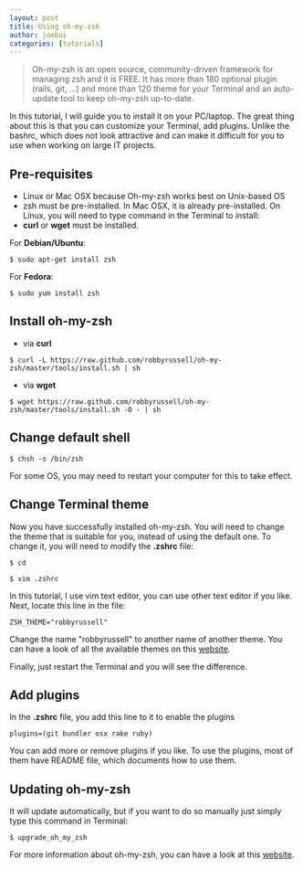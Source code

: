 ```yaml
---
layout: post
title: Using oh-my-zsh
author: joebui
categories: [tutorials]
---
```


> Oh-my-zsh is an open source, community-driven framework for managing zsh and it is FREE. It has
> more than 180 optional plugin (rails, git, ...) and more than 120 theme for your Terminal
> and an auto-update tool to keep oh-my-zsh up-to-date.

In this tutorial, I will guide you to install it on your PC/laptop. The great thing about this is
that you can customize your Terminal, add plugins. Unlike the bashrc, which does not look attractive
and can make it difficult for you to use when working on large IT projects.

## Pre-requisites

-   Linux or Mac OSX because Oh-my-zsh works best on Unix-based OS
-   zsh must be pre-installed. In Mac OSX, it is already pre-installed. On Linux, you will need to type command in the Terminal to install:
-   **curl** or **wget** must be installed.

For **Debian/Ubuntu**:

```
$ sudo apt-get install zsh
```

For **Fedora**:

```
$ sudo yum install zsh
```

## Install oh-my-zsh

-   via **curl**

```
$ curl -L https://raw.github.com/robbyrussell/oh-my-zsh/master/tools/install.sh | sh
```

-   via **wget**

```
$ wget https://raw.github.com/robbyrussell/oh-my-zsh/master/tools/install.sh -O - | sh
```

## Change default shell

```
$ chsh -s /bin/zsh
```

For some OS, you may need to restart your computer for this to take effect.

## Change Terminal theme

Now you have successfully installed oh-my-zsh. You will need to change the theme that is suitable for you,
instead of using the default one. To change it, you will need to modify the **.zshrc** file:

```
$ cd
```

```
$ vim .zshrc
```

In this tutorial, I use vim text editor, you can use other text editor if you like. Next, locate this line in
the file:

```
ZSH_THEME="robbyrussell"
```

Change the name "robbyrussell" to another name of another theme. You can have a look of all the available themes
on this [website](https://github.com/robbyrussell/oh-my-zsh/wiki/Themes).

Finally, just restart the Terminal and you will see the difference.

## Add plugins

In the **.zshrc** file, you add this line to it to enable the plugins

```
plugins=(git bundler osx rake ruby)
```

You can add more or remove plugins if you like. To use the plugins, most of them have README file, which documents how
to use them.

## Updating oh-my-zsh

It will update automatically, but if you want to do so manually just simply type this command in Terminal:

```
$ upgrade_oh_my_zsh
```

For more information about oh-my-zsh, you can have a look at this [website](http://ohmyz.sh/).
